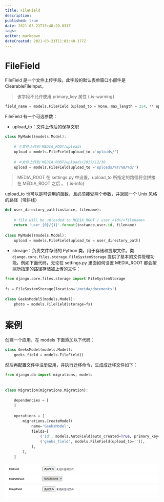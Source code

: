 ```yaml
---
title: FileField
description: 
published: true
date: 2021-03-21T15:48:29.831Z
tags: 
editor: markdown
dateCreated: 2021-03-21T11:01:40.177Z
---
```


# FileField

FileField 是一个文件上传字段。此字段的默认表单窗口小部件是 ClearableFileInput。

> 该字段不允许使用 primary_key 属性
{.is-warning}


```python
field_name = models.FileField（upload_to = None，max_length = 254，** options）
```

FileField 有一个可选参数：

- upload_to：文件上传后的保存文职

```python
class MyModel(models.Model): 

	# ＃文件上传到 MEDIA_ROOT/uploads
	upload = models.FileField(upload_to ='uploads/') 

	# ＃文件上传到 MEDIA ROOT/uploads/2017/12/30
	upload = models.FileField(upload_to ='uploads/%Y/%m/%d/') 
```

> MEDIA_ROOT 在 settings.py 中设置，upload_to 所指定的路径将会拼接在 MEDIA_ROOT 之后 。
{.is-info}

upload_to 也可以是可调用的函数，且必须接受两个参数，并返回一个 Unix 风格的路径（带斜线）

```python
def user_directory_path(instance, filename): 

	# file will be uploaded to MEDIA_ROOT / user_<id>/<filename> 
	return 'user_{0}/{1}'.format(instance.user.id, filename) 

class MyModel(models.Model): 
	upload = models.FileField(upload_to = user_directory_path) 
```

- storage：负责文件存储的 Python 类，用于存储和提取文件。类 `django.core.files.storage.FileSystemStorage` 提供了基本的文件管理功能。例如下面代码，无论在 settings.py 里面如何设置 MEDIA_ROOT 都会按照所指定的路径存储被上传的文件：

```python
from django.core.files.storage import FileSystemStorage

fs = FileSystemStorage(location='/meida/documents')

class GeeksModel5(models.Model):
    photo = models.FileField(storage=fs)
```

# 案例 

创建一个应用，在 models 下面添加以下代码：

```python
class GeeksModel(models.Model):
    geeks_field = models.FileField()
```
    
然后再配置文件中注册应用，并执行迁移命令，生成成迁移文件如下：

```python
from django.db import migrations, models


class Migration(migrations.Migration):

    dependencies = [
    ]

    operations = [
        migrations.CreateModel(
            name='GeeksModel',
            fields=[
                ('id', models.AutoField(auto_created=True, primary_key=True, serialize=False, verbose_name='ID')),
                ('geeks_field', models.FileField(upload_to='')),
            ],
        ),
    ]
```

![filefield.png](/assets/web框架/django/模型字段/filefield.png)
